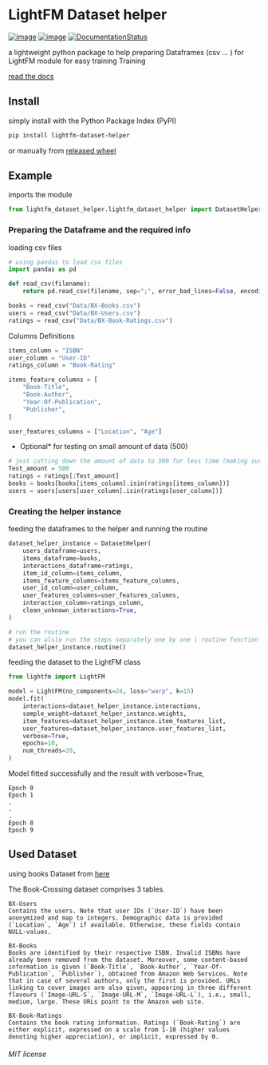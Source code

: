 # LightFM Dataset helper

[![image](https://img.shields.io/pypi/v/lightfm_dataset_helper.svg)](https://pypi.python.org/pypi/lightfm_dataset_helper) [![image](https://travis-ci.com/Med-ELOMARI/LightFM-Dataset-Helper.svg?branch=master)](https://travis-ci.com/Med-ELOMARI/LightFM-Dataset-Helper) [![DocumentationStatus](https://readthedocs.org/projects/lightfm-dataset-helper/badge/?version=latest)](https://lightfm-dataset-helper.readthedocs.io/en/latest/?badge=latest)

a lightweight python package to help preparing Dataframes (csv ... ) for LightFM module for easy training Training

[read the docs](https://lightfm-dataset-helper.readthedocs.io/en/latest/)

## Install
simply install  with the Python Package Index (PyPI)
```bash
pip install lightfm-dataset-helper
```
or manually from [released wheel](https://github.com/Med-ELOMARI/LightFM-Dataset-Helper/releases)
## Example
imports the module
```python
from lightfm_dataset_helper.lightfm_dataset_helper import DatasetHelper
```
### Preparing the Dataframe and the required info
loading csv files
```python
# using pandas to load csv files
import pandas as pd

def read_csv(filename):
    return pd.read_csv(filename, sep=";", error_bad_lines=False, encoding="latin-1", low_memory=False)

books = read_csv("Data/BX-Books.csv")
users = read_csv("Data/BX-Users.csv")
ratings = read_csv("Data/BX-Book-Ratings.csv")
```
Columns Definitions
```python
items_column = "ISBN"
user_column = "User-ID"
ratings_column = "Book-Rating"

items_feature_columns = [
    "Book-Title",
    "Book-Author",
    "Year-Of-Publication",
    "Publisher",
]

user_features_columns = ["Location", "Age"]
```
- Optional* for testing on small amount of data (500)
```python
# just cutting down the amount of data to 500 for less time (making sure no missing data will be passed )
Test_amount = 500
ratings = ratings[:Test_amount]
books = books[books[items_column].isin(ratings[items_column])]
users = users[users[user_column].isin(ratings[user_column])]
```
### Creating the helper instance
feeding the dataframes to the helper and running the routine
```python
dataset_helper_instance = DatasetHelper(
    users_dataframe=users,
    items_dataframe=books,
    interactions_dataframe=ratings,
    item_id_column=items_column,
    items_feature_columns=items_feature_columns,
    user_id_column=user_column,
    user_features_columns=user_features_columns,
    interaction_column=ratings_column,
    clean_unknown_interactions=True,
)

# run the routine
# you can alslo run the steps separately one by one | routine function is simplifying the flow
dataset_helper_instance.routine()
```

feeding the dataset to the LightFM class
```python
from lightfm import LightFM

model = LightFM(no_components=24, loss="warp", k=15)
model.fit(
    interactions=dataset_helper_instance.interactions,
    sample_weight=dataset_helper_instance.weights,
    item_features=dataset_helper_instance.item_features_list,
    user_features=dataset_helper_instance.user_features_list,
    verbose=True,
    epochs=10,
    num_threads=20,
)
```

Model fitted successfully and the result with verbose=True,

```
Epoch 0
Epoch 1
.
.
.
Epoch 8
Epoch 9
```


## Used Dataset
using books Dataset from [here](http://www2.informatik.uni-freiburg.de/~cziegler/BX/)

The Book-Crossing dataset comprises 3 tables.

    BX-Users
    Contains the users. Note that user IDs (`User-ID`) have been anonymized and map to integers. Demographic data is provided (`Location`, `Age`) if available. Otherwise, these fields contain NULL-values.

    BX-Books
    Books are identified by their respective ISBN. Invalid ISBNs have already been removed from the dataset. Moreover, some content-based information is given (`Book-Title`, `Book-Author`, `Year-Of-Publication`, `Publisher`), obtained from Amazon Web Services. Note that in case of several authors, only the first is provided. URLs linking to cover images are also given, appearing in three different flavours (`Image-URL-S`, `Image-URL-M`, `Image-URL-L`), i.e., small, medium, large. These URLs point to the Amazon web site.

    BX-Book-Ratings
    Contains the book rating information. Ratings (`Book-Rating`) are either explicit, expressed on a scale from 1-10 (higher values denoting higher appreciation), or implicit, expressed by 0.


###### MIT license
